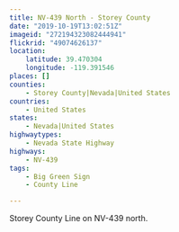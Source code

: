 ```yaml
---
title: NV-439 North - Storey County
date: "2019-10-19T13:02:51Z"
imageid: "272194323082444941"
flickrid: "49074626137"
location:
    latitude: 39.470304
    longitude: -119.391546
places: []
counties:
    - Storey County|Nevada|United States
countries:
    - United States
states:
    - Nevada|United States
highwaytypes:
    - Nevada State Highway
highways:
    - NV-439
tags:
    - Big Green Sign
    - County Line

---
```

Storey County Line on NV-439 north.